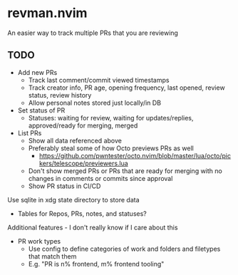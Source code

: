# revman.nvim

An easier way to track multiple PRs that you are reviewing

## TODO

- Add new PRs
  - Track last comment/commit viewed timestamps
  - Track creator info, PR age, opening frequency, last opened, review status, review history
  - Allow personal notes stored just locally/in DB
- Set status of PR
  - Statuses: waiting for review, waiting for updates/replies, approved/ready for merging, merged
- List PRs
  - Show all data referenced above
  - Preferably steal some of how Octo previews PRs as well
    - https://github.com/pwntester/octo.nvim/blob/master/lua/octo/pickers/telescope/previewers.lua
  - Don't show merged PRs or PRs that are ready for merging with no changes in comments or commits since approval
  - Show PR status in CI/CD

Use sqlite in xdg state directory to store data
- Tables for Repos, PRs, notes, and statuses?

Additional features - I don't really know if I care about this
- PR work types
  - Use config to define categories of work and folders and filetypes that match them
  - E.g. "PR is n% frontend, m% frontend tooling"
